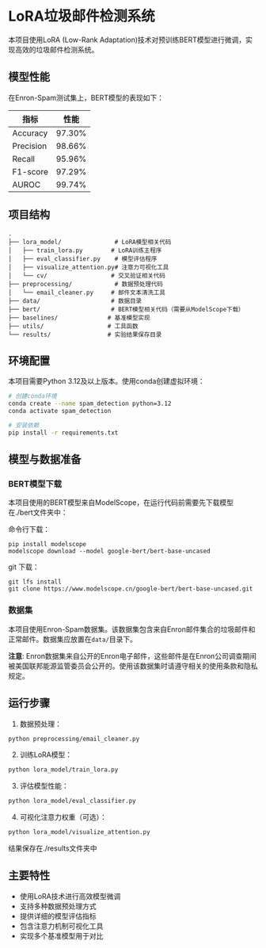 # LoRA垃圾邮件检测系统

本项目使用LoRA (Low-Rank Adaptation)技术对预训练BERT模型进行微调，实现高效的垃圾邮件检测系统。

## 模型性能

在Enron-Spam测试集上，BERT模型的表现如下：

| 指标 | 性能 |
|------|------|
| Accuracy | 97.30% |
| Precision | 98.66% |
| Recall | 95.96% |
| F1-score | 97.29% |
| AUROC | 99.74% |

## 项目结构

```
.
├── lora_model/               # LoRA模型相关代码
│   ├── train_lora.py        # LoRA训练主程序
│   ├── eval_classifier.py    # 模型评估程序
│   ├── visualize_attention.py# 注意力可视化工具
│   └── cv/                  # 交叉验证相关代码
├── preprocessing/            # 数据预处理代码
│   └── email_cleaner.py     # 邮件文本清洗工具
├── data/                    # 数据目录
├── bert/                    # BERT模型相关代码（需要从ModelScope下载）
├── baselines/              # 基准模型实现
├── utils/                  # 工具函数
└── results/                # 实验结果保存目录
```

## 环境配置

本项目需要Python 3.12及以上版本。使用conda创建虚拟环境：

```bash
# 创建conda环境
conda create --name spam_detection python=3.12
conda activate spam_detection

# 安装依赖
pip install -r requirements.txt
```

## 模型与数据准备

### BERT模型下载
本项目使用的BERT模型来自ModelScope，在运行代码前需要先下载模型在./bert文件夹中：

命令行下载：
```
pip install modelscope
modelscope download --model google-bert/bert-base-uncased
```

git 下载：
```
git lfs install
git clone https://www.modelscope.cn/google-bert/bert-base-uncased.git
```

### 数据集
本项目使用Enron-Spam数据集。该数据集包含来自Enron邮件集合的垃圾邮件和正常邮件。数据集应放置在`data/`目录下。

**注意**: Enron数据集来自公开的Enron电子邮件，这些邮件是在Enron公司调查期间被美国联邦能源监管委员会公开的。使用该数据集时请遵守相关的使用条款和隐私规定。

## 运行步骤

1. 数据预处理：
```bash
python preprocessing/email_cleaner.py
```

2. 训练LoRA模型：
```bash
python lora_model/train_lora.py
```

3. 评估模型性能：
```bash
python lora_model/eval_classifier.py
```

4. 可视化注意力权重（可选）：
```bash
python lora_model/visualize_attention.py
```

结果保存在./results文件夹中

## 主要特性

- 使用LoRA技术进行高效模型微调
- 支持多种数据预处理方式
- 提供详细的模型评估指标
- 包含注意力机制可视化工具
- 实现多个基准模型用于对比